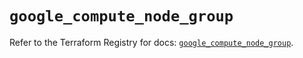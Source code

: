 # `google_compute_node_group`

Refer to the Terraform Registry for docs: [`google_compute_node_group`](https://registry.terraform.io/providers/hashicorp/google/4.85.0/docs/resources/compute_node_group).
